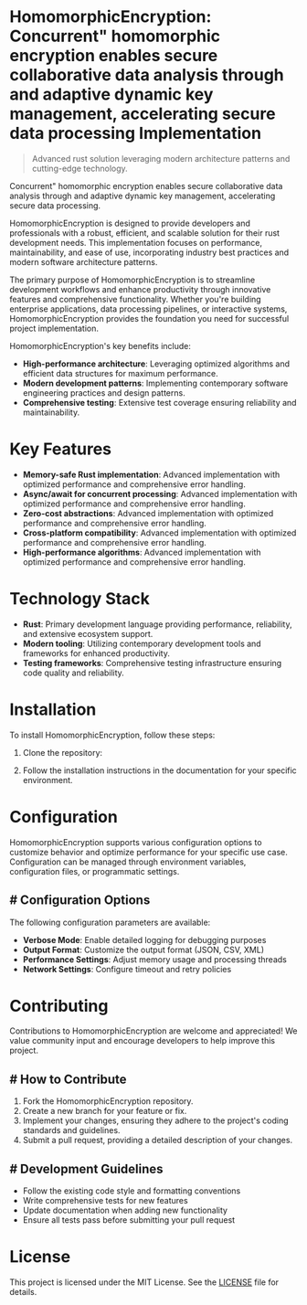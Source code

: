 <!-- fallback_HomomorphicEncryption_20251002194223_67854 -->

# HomomorphicEncryption: Concurrent" homomorphic encryption enables secure collaborative data analysis through and adaptive dynamic key management, accelerating secure data processing Implementation
> Advanced rust solution leveraging modern architecture patterns and cutting-edge technology.

Concurrent" homomorphic encryption enables secure collaborative data analysis through and adaptive dynamic key management, accelerating secure data processing.

HomomorphicEncryption is designed to provide developers and professionals with a robust, efficient, and scalable solution for their rust development needs. This implementation focuses on performance, maintainability, and ease of use, incorporating industry best practices and modern software architecture patterns.

The primary purpose of HomomorphicEncryption is to streamline development workflows and enhance productivity through innovative features and comprehensive functionality. Whether you're building enterprise applications, data processing pipelines, or interactive systems, HomomorphicEncryption provides the foundation you need for successful project implementation.

HomomorphicEncryption's key benefits include:

* **High-performance architecture**: Leveraging optimized algorithms and efficient data structures for maximum performance.
* **Modern development patterns**: Implementing contemporary software engineering practices and design patterns.
* **Comprehensive testing**: Extensive test coverage ensuring reliability and maintainability.

# Key Features

* **Memory-safe Rust implementation**: Advanced implementation with optimized performance and comprehensive error handling.
* **Async/await for concurrent processing**: Advanced implementation with optimized performance and comprehensive error handling.
* **Zero-cost abstractions**: Advanced implementation with optimized performance and comprehensive error handling.
* **Cross-platform compatibility**: Advanced implementation with optimized performance and comprehensive error handling.
* **High-performance algorithms**: Advanced implementation with optimized performance and comprehensive error handling.

# Technology Stack

* **Rust**: Primary development language providing performance, reliability, and extensive ecosystem support.
* **Modern tooling**: Utilizing contemporary development tools and frameworks for enhanced productivity.
* **Testing frameworks**: Comprehensive testing infrastructure ensuring code quality and reliability.

# Installation

To install HomomorphicEncryption, follow these steps:

1. Clone the repository:


2. Follow the installation instructions in the documentation for your specific environment.

# Configuration

HomomorphicEncryption supports various configuration options to customize behavior and optimize performance for your specific use case. Configuration can be managed through environment variables, configuration files, or programmatic settings.

## # Configuration Options

The following configuration parameters are available:

* **Verbose Mode**: Enable detailed logging for debugging purposes
* **Output Format**: Customize the output format (JSON, CSV, XML)
* **Performance Settings**: Adjust memory usage and processing threads
* **Network Settings**: Configure timeout and retry policies

# Contributing

Contributions to HomomorphicEncryption are welcome and appreciated! We value community input and encourage developers to help improve this project.

## # How to Contribute

1. Fork the HomomorphicEncryption repository.
2. Create a new branch for your feature or fix.
3. Implement your changes, ensuring they adhere to the project's coding standards and guidelines.
4. Submit a pull request, providing a detailed description of your changes.

## # Development Guidelines

* Follow the existing code style and formatting conventions
* Write comprehensive tests for new features
* Update documentation when adding new functionality
* Ensure all tests pass before submitting your pull request

# License

This project is licensed under the MIT License. See the [LICENSE](https://github.com/mpermar082/HomomorphicEncryption/blob/main/LICENSE) file for details.
